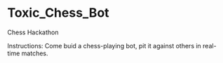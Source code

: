 # Toxic_Chess_Bot
Chess Hackathon

Instructions:
Come buid a chess-playing bot, pit it against others in real-time matches.
